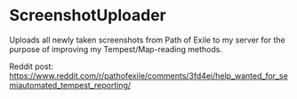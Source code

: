 # ScreenshotUploader
Uploads all newly taken screenshots from Path of Exile to my server for the purpose of improving my Tempest/Map-reading methods.

Reddit post: https://www.reddit.com/r/pathofexile/comments/3fd4ei/help_wanted_for_semiautomated_tempest_reporting/
